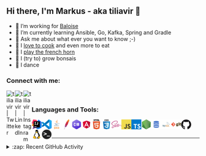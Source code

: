 ## Hi there, I'm Markus - aka tiliavir 👋

- 👔 I’m working for [Baloise][baloise]
- 🌱 I’m currently learning Ansible, Go, Kafka, Spring and Gradle
- 💬 Ask me about what ever you want to know ;-)
- 🍲 I [love to cook][recipes] and even more to eat
- 📯 I [play the french horn][mvw]
- 🌳 I (try to) grow bonsais
- 🕺 I dance

### Connect with me:

[<img align="left" alt="tiliavir | Twitter" width="22px" src="https://cdn.jsdelivr.net/npm/simple-icons@v3/icons/twitter.svg" />][twitter]
[<img align="left" alt="tiliavir | LinkedIn" width="22px" src="https://cdn.jsdelivr.net/npm/simple-icons@v3/icons/linkedin.svg" />][linkedin]
[<img align="left" alt="tiliavir | Instagram" width="22px" src="https://cdn.jsdelivr.net/npm/simple-icons@v3/icons/instagram.svg" />][instagram]

<br />

### Languages and Tools:

<img align="left" alt="IntelliJ Idea" width="26px" src="https://raw.githubusercontent.com/github/explore/caa262eeb858e81282d6f651d6eef1f8730b54ba/topics/intellij-idea/intellij-idea.png" />
<img align="left" alt="Visual Studio Code" width="26px" src="https://raw.githubusercontent.com/github/explore/80688e429a7d4ef2fca1e82350fe8e3517d3494d/topics/visual-studio-code/visual-studio-code.png" />
<img align="left" alt="Java" width="26px" src="https://raw.githubusercontent.com/github/explore/80688e429a7d4ef2fca1e82350fe8e3517d3494d/topics/java/java.png" />
<img align="left" alt="Maven" width="26px" src="https://raw.githubusercontent.com/github/explore/80688e429a7d4ef2fca1e82350fe8e3517d3494d/topics/maven/maven.png" />
<img align="left" alt="C#" width="26px" src="https://raw.githubusercontent.com/github/explore/80688e429a7d4ef2fca1e82350fe8e3517d3494d/topics/csharp/csharp.png" />
<img align="left" alt="Angular" width="26px" src="https://raw.githubusercontent.com/github/explore/80688e429a7d4ef2fca1e82350fe8e3517d3494d/topics/angular/angular.png" />
<img align="left" alt="HTML5" width="26px" src="https://raw.githubusercontent.com/github/explore/80688e429a7d4ef2fca1e82350fe8e3517d3494d/topics/html/html.png" />
<img align="left" alt="CSS3" width="26px" src="https://raw.githubusercontent.com/github/explore/80688e429a7d4ef2fca1e82350fe8e3517d3494d/topics/css/css.png" />
<img align="left" alt="Sass" width="26px" src="https://raw.githubusercontent.com/github/explore/80688e429a7d4ef2fca1e82350fe8e3517d3494d/topics/sass/sass.png" />
<img align="left" alt="JavaScript" width="26px" src="https://raw.githubusercontent.com/github/explore/80688e429a7d4ef2fca1e82350fe8e3517d3494d/topics/javascript/javascript.png" />
<img align="left" alt="TypeScript" width="26px" src="https://raw.githubusercontent.com/github/explore/80688e429a7d4ef2fca1e82350fe8e3517d3494d/topics/typescript/typescript.png" />
<img align="left" alt="Node.js" width="26px" src="https://raw.githubusercontent.com/github/explore/80688e429a7d4ef2fca1e82350fe8e3517d3494d/topics/nodejs/nodejs.png" />
<img align="left" alt="SQL" width="26px" src="https://raw.githubusercontent.com/github/explore/80688e429a7d4ef2fca1e82350fe8e3517d3494d/topics/sql/sql.png" />
<img align="left" alt="MySQL" width="26px" src="https://raw.githubusercontent.com/github/explore/80688e429a7d4ef2fca1e82350fe8e3517d3494d/topics/mysql/mysql.png" />
<img align="left" alt="Git" width="26px" src="https://raw.githubusercontent.com/github/explore/80688e429a7d4ef2fca1e82350fe8e3517d3494d/topics/git/git.png" />
<img align="left" alt="GitHub" width="26px" src="https://raw.githubusercontent.com/github/explore/78df643247d429f6cc873026c0622819ad797942/topics/github/github.png" />
<img align="left" alt="Linux" width="26px" src="https://raw.githubusercontent.com/github/explore/80688e429a7d4ef2fca1e82350fe8e3517d3494d/topics/linux/linux.png" />
<img align="left" alt="Terminal" width="26px" src="https://raw.githubusercontent.com/github/explore/80688e429a7d4ef2fca1e82350fe8e3517d3494d/topics/terminal/terminal.png" />

<br />
<br />

---

<details>
  <summary>:zap: Recent GitHub Activity</summary>
  
<!--START_SECTION:activity-->
1. 🎉 Merged PR [#196](https://github.com/Tiliavir/mvw-search-index/pull/196) in [Tiliavir/mvw-search-index](https://github.com/Tiliavir/mvw-search-index)
2. 🎉 Merged PR [#195](https://github.com/Tiliavir/mvw-search-index/pull/195) in [Tiliavir/mvw-search-index](https://github.com/Tiliavir/mvw-search-index)
3. 🎉 Merged PR [#251](https://github.com/Tiliavir/mvw-website/pull/251) in [Tiliavir/mvw-website](https://github.com/Tiliavir/mvw-website)
4. 🎉 Merged PR [#214](https://github.com/Tiliavir/wollbach-website/pull/214) in [Tiliavir/wollbach-website](https://github.com/Tiliavir/wollbach-website)
5. 🎉 Merged PR [#194](https://github.com/Tiliavir/mvw-search-index/pull/194) in [Tiliavir/mvw-search-index](https://github.com/Tiliavir/mvw-search-index)
6. ❌ Closed PR [#249](https://github.com/Tiliavir/mvw-website/pull/249) in [Tiliavir/mvw-website](https://github.com/Tiliavir/mvw-website)
7. 🎉 Merged PR [#250](https://github.com/Tiliavir/mvw-website/pull/250) in [Tiliavir/mvw-website](https://github.com/Tiliavir/mvw-website)
8. ❌ Closed PR [#212](https://github.com/Tiliavir/wollbach-website/pull/212) in [Tiliavir/wollbach-website](https://github.com/Tiliavir/wollbach-website)
9. 🎉 Merged PR [#213](https://github.com/Tiliavir/wollbach-website/pull/213) in [Tiliavir/wollbach-website](https://github.com/Tiliavir/wollbach-website)
10. 🗣 Commented on [#106](https://github.com/baloise/digital-signature/issues/106#issuecomment-1816513191) in [baloise/digital-signature](https://github.com/baloise/digital-signature)
<!--END_SECTION:activity-->

</details>

[twitter]: https://twitter.com/tiliavir
[instagram]: https://instagram.com/tiliavir_
[linkedin]: https://www.linkedin.com/in/markus-lindenmann/
[recipes]: https://tiliavir.github.io/rezepte/
[baloise]: https://www.baloise.ch
[wollbach]: https://www.wollbach.info
[mvw]: https://www.mv-wollbach.de
